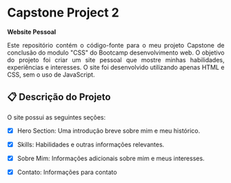 <h1 align="left">Capstone Project 2</h1>

<div align="left">
  <strong> Website Pessoal </strong>
</div>
<p>
<div align="justify">
  <p>Este repositório contém o código-fonte para o meu projeto Capstone de conclusão do modulo "CSS" do Bootcamp desenvolvimento web. O objetivo do projeto foi criar um site pessoal que mostre minhas habilidades, experiências e interesses. O site foi desenvolvido utilizando apenas HTML e CSS, sem o uso de JavaScript.</p>
</div>


## 📋 Descrição do Projeto
O site possui as seguintes seções:

- [x] Hero Section: Uma introdução breve sobre mim e meu histórico.
- [x] Skills: Habilidades e outras informações relevantes.
- [x] Sobre Mim: Informações adicionais sobre mim e meus interesses.
- [x] Contato: Informações para contato

